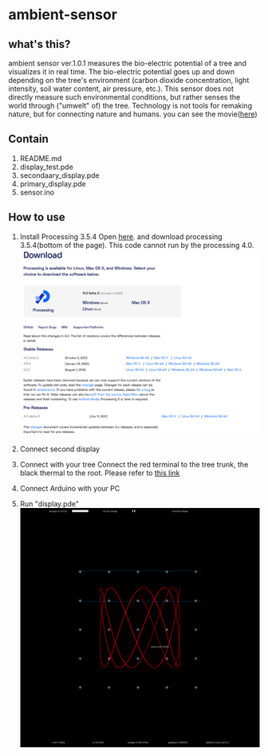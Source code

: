 # ambient-sensor

## what's this?
ambient sensor ver.1.0.1 measures the bio-electric potential of a tree and visualizes it in real time.
The bio-electric potential goes up and down depending on the tree's environment (carbon dioxide concentration, light intensity, soil water content, air pressure, etc.). This sensor does not directly measure such environmental conditions, but rather senses the world through ("umwelt" of) the tree. Technology is not tools for remaking nature, but for connecting nature and humans. you can see the movie([here](https://youtu.be/3e0Tb1YB4j8))

## Contain
1. README.md
2. display_test.pde
4. secondaary_display.pde
5. primary_display.pde
7. sensor.ino

## How to use
1. Install Processing 3.5.4
Open [here](https://processing.org/download). and download processing 3.5.4(bottom of the page). This code cannot run by the processing 4.0.
![image1](https://github.com/tnoinkwms/ambient-sensor/blob/images/downloa_processing.png)

2. Connect second display
3. Connect <ambient sensor> with your tree
Connect the red terminal to the tree trunk, the black thermal to the root. Please refer to [this link](https://special.ycam.jp/interlab/projects/forestsymphony/setup/cable-on-tree.html)
4. Connect Arduino with your PC
5. Run "display.pde"
![image2](https://github.com/tnoinkwms/ambient-sensor/blob/images/Java%20Screenshot%202021.11.08%20-%2004.18.39.76.png)
